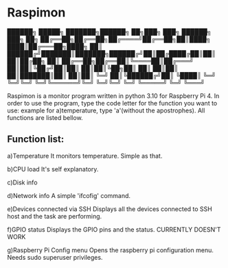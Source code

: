 # Raspimon

██████╗  █████╗ ███████╗██████╗ ██╗███╗   ███╗ ██████╗ ███╗   ██╗
██╔══██╗██╔══██╗██╔════╝██╔══██╗██║████╗ ████║██╔═══██╗████╗  ██║
██████╔╝███████║███████╗██████╔╝██║██╔████╔██║██║   ██║██╔██╗ ██║
██╔══██╗██╔══██║╚════██║██╔═══╝ ██║██║╚██╔╝██║██║   ██║██║╚██╗██║
██║  ██║██║  ██║███████║██║     ██║██║ ╚═╝ ██║╚██████╔╝██║ ╚████║
╚═╝  ╚═╝╚═╝  ╚═╝╚══════╝╚═╝     ╚═╝╚═╝     ╚═╝ ╚═════╝ ╚═╝  ╚═══╝

Raspimon is a monitor program written in python 3.10 for Raspberry Pi 4.
In order to use the program, type the code letter for the function you 
want to use: example for a)temperature, type 'a'(without the apostrophes).
All functions are listed bellow.

Function list:
--------------
a)Temperature
It monitors temperature. Simple as that.

b)CPU load
It's self explanatory.

c)Disk info

d)Network info
A simple 'ifcofig' command.

e)Devices connected via SSH
Displays all the devices connected to SSH host
and the task are performing.

f)GPIO status
Displays the GPIO pins and the status.
CURRENTLY DOESN'T WORK

g)Raspberry Pi Config menu
Opens the raspberry pi configuration menu. Needs
sudo superuser privileges.

